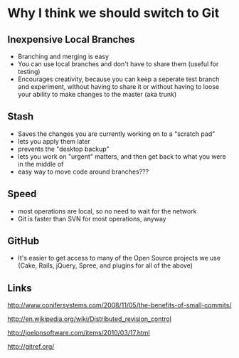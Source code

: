 # Why I think we should switch to Git

## Inexpensive Local Branches

* Branching and merging is easy
* You can use local branches and don't have to share them (useful for testing)
* Encourages creativity, because you can keep a seperate test branch and experiment, without having to share it or without having to loose your ability to make changes to the master (aka trunk)

## Stash

* Saves the changes you are currently working on to a "scratch pad"
* lets you apply them later
* prevents the "desktop backup"
* lets you work on "urgent" matters, and then get back to what you were in the middle of
* easy way to move code around branches???

## Speed

* most operations are local, so no need to wait for the network
* Git is faster than SVN for most operations, anyway

## GitHub

* It's easier to get access to many of the Open Source projects we use (Cake, Rails, jQuery, Spree, and plugins for all of the above)

## Links

http://www.conifersystems.com/2008/11/05/the-benefits-of-small-commits/

http://en.wikipedia.org/wiki/Distributed_revision_control

http://joelonsoftware.com/items/2010/03/17.html

http://gitref.org/
